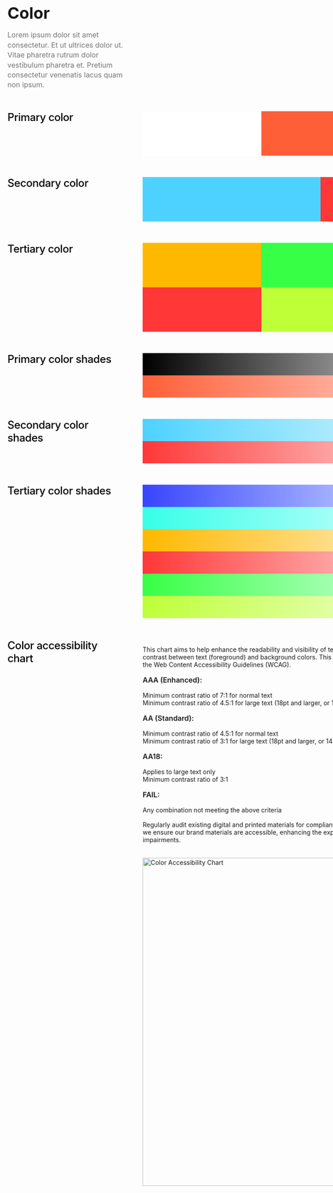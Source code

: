 <div style="max-width: 1200px; margin: 0 auto; padding: 0;">
<h1 style="font-size: 2.25rem; font-weight: bold; margin-bottom: 1rem;">Color</h1>
<p style="margin: 1rem 15rem 1rem 0; color: #757575; font-size: 16px; font-style: normal; font-weight: 400; line-height: 140%;">Lorem ipsum dolor sit amet consectetur. Et ut ultrices dolor ut. Vitae pharetra rutrum dolor vestibulum pharetra et. Pretium consectetur venenatis lacus quam non ipsum.</p>
<div style="display: grid; grid-template-columns: 240px 1fr; gap: 24px 64px; margin-top: 3rem;">
<div>
<h2 style="color: #000; margin: 0; font-size: 24px; font-weight: 500; line-height: 120%; letter-spacing: -0.48px;">Primary color</h2>
</div>
<div style="max-width: 800px;">
<div style="display: flex; margin-bottom: 1.5rem;">
<div style="flex: 1; height: 100px; background: #FFFFFF;"></div>
<div style="flex: 1; height: 100px; background: #FF5F37;"></div>
<div style="flex: 1; height: 100px; background: #000000;"></div>
</div>
</div>
<div>
<h2 style="color: #000; margin: 0; font-size: 24px; font-weight: 500; line-height: 120%; letter-spacing: -0.48px;">Secondary color</h2>
</div>
<div style="max-width: 800px;">
<div style="display: flex; margin-bottom: 1.5rem;">
<div style="flex: 1; height: 100px; background: #4DD2FF;"></div>
<div style="flex: 1; height: 100px; background: #FF3737;"></div>
</div>
</div>
<div>
<h2 style="color: #000; margin: 0; font-size: 24px; font-weight: 500; line-height: 120%; letter-spacing: -0.48px;">Tertiary color</h2>
</div>
<div style="max-width: 800px;">
<div style="display: grid; grid-template-columns: repeat(3, 1fr); gap: 0; margin-bottom: 1.5rem;">
<div style="height: 100px; background: #FFB800;"></div>
<div style="height: 100px; background: #37FF45;"></div>
<div style="height: 100px; background: #3744FF;"></div>
<div style="height: 100px; background: #FF3737;"></div>
<div style="height: 100px; background: #BEFF37;"></div>
<div style="height: 100px; background: #37FFE8;"></div>
</div>
</div>
<div>
<h2 style="color: #000; margin: 0; font-size: 24px; font-weight: 500; line-height: 120%; letter-spacing: -0.48px;">Primary color shades</h2>
</div>
<div style="max-width: 800px;">
<div style="margin-bottom: 1.5rem;">
<div style="height: 50px; background: linear-gradient(to right, #000000, #333333, #666666, #999999, #CCCCCC, #FFFFFF);"></div>
<div style="height: 50px; background: linear-gradient(to right, #FF5F37, #FF7B5B, #FF977F, #FFB3A3, #FFCFC7, #FFEBEB);"></div>
</div>
</div>
<div>
<h2 style="color: #000; margin: 0; font-size: 24px; font-weight: 500; line-height: 120%; letter-spacing: -0.48px;">Secondary color shades</h2>
</div>
<div style="max-width: 800px;">
<div style="margin-bottom: 1.5rem;">
<div style="height: 50px; background: linear-gradient(to right, #4DD2FF, #70DBFF, #93E4FF, #B6EDFF, #D9F6FF, #FCFEFF);"></div>
<div style="height: 50px; background: linear-gradient(to right, #FF3737, #FF5F5F, #FF8787, #FFAFAF, #FFD7D7, #FFFFFF);"></div>
</div>
</div>
<div>
<h2 style="color: #000; margin: 0; font-size: 24px; font-weight: 500; line-height: 120%; letter-spacing: -0.48px;">Tertiary color shades</h2>
</div>
<div style="max-width: 800px;">
<div style="margin-bottom: 1.5rem;">
<div style="height: 50px; background: linear-gradient(to right, #3744FF, #5F6CFF, #8794FF, #AFBCFF, #D7E4FF, #FFFFFF);"></div>
<div style="height: 50px; background: linear-gradient(to right, #37FFE8, #5FFFEE, #87FFF4, #AFFFF9, #D7FFFD, #FFFFFF);"></div>
<div style="height: 50px; background: linear-gradient(to right, #FFB800, #FFC633, #FFD466, #FFE299, #FFF1CC, #FFFFFF);"></div>
<div style="height: 50px; background: linear-gradient(to right, #FF3737, #FF5F5F, #FF8787, #FFAFAF, #FFD7D7, #FFFFFF);"></div>
<div style="height: 50px; background: linear-gradient(to right, #37FF45, #5FFF6C, #87FF94, #AFFFBC, #D7FFE4, #FFFFFF);"></div>
<div style="height: 50px; background: linear-gradient(to right, #BEFF37, #CBFF5F, #D8FF87, #E5FFAF, #F2FFD7, #FFFFFF);"></div>
</div>
</div>
<div>
<h2 style="color: #000; margin: 0; font-size: 24px; font-weight: 500; line-height: 120%; letter-spacing: -0.48px;">Color accessibility chart</h2>
</div>
<div style="max-width: 800px;">
<p style="margin-bottom: 1rem;">This chart aims to help enhance the readability and visibility of text by our branding elements by ensuring sufficient contrast between text (foreground) and background colors. This adherence is crucial for accessibility and to comply with the Web Content Accessibility Guidelines (WCAG).</p>

<h3 style="font-size: 1rem; font-weight: 600; margin: 1rem 0;">AAA (Enhanced):</h3>
<ul style="list-style: none; padding: 0; margin: 0 0 1rem 0;">
<li>Minimum contrast ratio of 7:1 for normal text</li>
<li>Minimum contrast ratio of 4.5:1 for large text (18pt and larger, or 14pt and bold)</li>
</ul>

<h3 style="font-size: 1rem; font-weight: 600; margin: 1rem 0;">AA (Standard):</h3>
<ul style="list-style: none; padding: 0; margin: 0 0 1rem 0;">
<li>Minimum contrast ratio of 4.5:1 for normal text</li>
<li>Minimum contrast ratio of 3:1 for large text (18pt and larger, or 14pt and bold)</li>
</ul>

<h3 style="font-size: 1rem; font-weight: 600; margin: 1rem 0;">AA18:</h3>
<ul style="list-style: none; padding: 0; margin: 0 0 1rem 0;">
<li>Applies to large text only</li>
<li>Minimum contrast ratio of 3:1</li>
</ul>

<h3 style="font-size: 1rem; font-weight: 600; margin: 1rem 0;">FAIL:</h3>
<ul style="list-style: none; padding: 0; margin: 0 0 1rem 0;">
<li>Any combination not meeting the above criteria</li>
</ul>

<p style="margin-bottom: 2rem;">Regularly audit existing digital and printed materials for compliance with these guidelines. By following these guidelines, we ensure our brand materials are accessible, enhancing the experience for all users, including those with visual impairments.</p>

<img src="/images/color-accessibility-chart.png" alt="Color Accessibility Chart" style="width: 959px; height: 738px; margin-bottom: 1.5rem;" />
</div>
</div>
</div>
